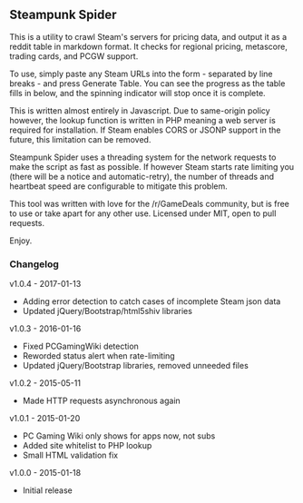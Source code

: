 ## Steampunk Spider ##

This is a utility to crawl Steam's servers for pricing data, and output it as a reddit table in markdown format.  It checks for regional pricing, metascore, trading cards, and PCGW support.

To use, simply paste any Steam URLs into the form - separated by line breaks - and press Generate Table.  You can see the progress as the table fills in below, and the spinning indicator will stop once it is complete.

This is written almost entirely in Javascript.  Due to same-origin policy however, the lookup function is written in PHP meaning a web server is required for installation.  If Steam enables CORS or JSONP support in the future, this limitation can be removed.

Steampunk Spider uses a threading system for the network requests to make the script as fast as possible.  If however Steam starts rate limiting you (there will be a notice and automatic-retry), the number of threads and heartbeat speed are configurable to mitigate this problem.

This tool was written with love for the /r/GameDeals community, but is free to use or take apart for any other use.  Licensed under MIT, open to pull requests.

Enjoy.

### Changelog ###

v1.0.4 - 2017-01-13

* Adding error detection to catch cases of incomplete Steam json data
* Updated jQuery/Bootstrap/html5shiv libraries

v1.0.3 - 2016-01-16

* Fixed PCGamingWiki detection
* Reworded status alert when rate-limiting
* Updated jQuery/Bootstrap libraries, removed unneeded files

v1.0.2 - 2015-05-11

* Made HTTP requests asynchronous again

v1.0.1 - 2015-01-20

* PC Gaming Wiki only shows for apps now, not subs
* Added site whitelist to PHP lookup
* Small HTML validation fix

v1.0.0 - 2015-01-18

* Initial release
